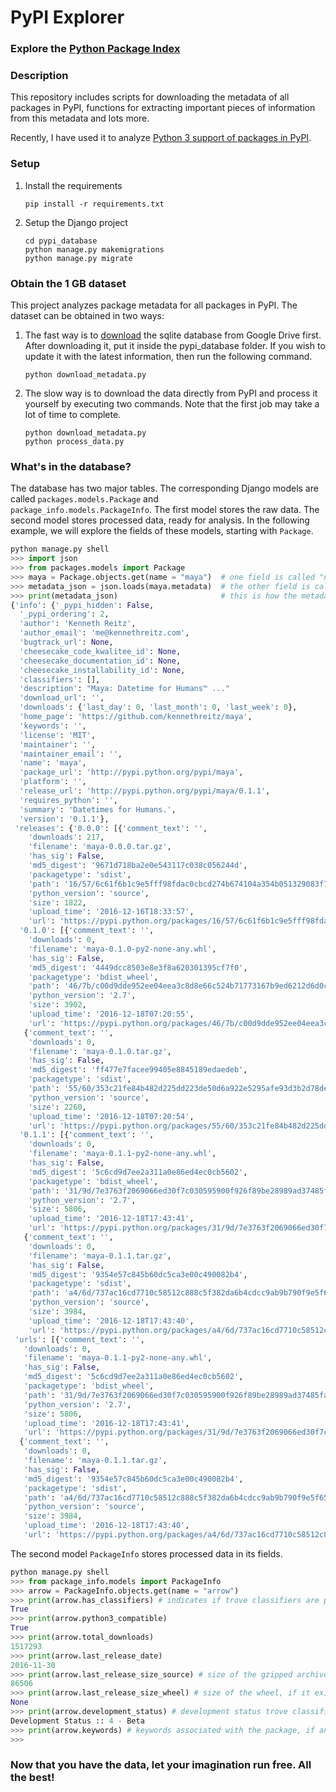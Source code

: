 # PyPI Explorer
### Explore the [Python Package Index](https://pypi.python.org/pypi)

### Description

This repository includes scripts for downloading the metadata of all packages in PyPI, functions for extracting important pieces of information from this metadata
and lots more. 

Recently, I have used it to analyze [Python 3 support of packages in PyPI](pypi_database/analysis.ipynb).

### Setup

1. Install the requirements 

   ```
   pip install -r requirements.txt
   ```
2. Setup the Django project

   ```
   cd pypi_database
   python manage.py makemigrations
   python manage.py migrate
   ```

### Obtain the 1 GB dataset

This project analyzes package metadata for all packages in PyPI. The dataset can be obtained in two ways:

1. The fast way is to [download](https://drive.google.com/open?id=0B9nABrt15_W5UUZJLVFRMWpvMEE) the sqlite database from Google Drive first. After downloading it, put it inside the 
pypi_database folder. If you wish to update it with the latest information, then run the following command.
    ```
    python download_metadata.py
    ```

2. The slow way is to download the data directly from PyPI and process it yourself by executing two commands. 
Note that the first job may take a lot of time to complete.
    ```
    python download_metadata.py
    python process_data.py
    ```
    
### What's in the database?

The database has two major tables. The corresponding Django models are called `packages.models.Package` and  
`package_info.models.PackageInfo`.
The first model stores the raw data.  The second model stores processed data, ready for analysis. 
In the following example, we will explore the fields of these models, starting with `Package`.

```python
python manage.py shell
>>> import json
>>> from packages.models import Package
>>> maya = Package.objects.get(name = "maya")  # one field is called "name" and stores the name of the package
>>> metadata_json = json.loads(maya.metadata)  # the other field is called "metadata" and stores the metadata as a string
>>> print(metadata_json)                       # this is how the metadata looks like
{'info': {'_pypi_hidden': False,
  '_pypi_ordering': 2,
  'author': 'Kenneth Reitz',
  'author_email': 'me@kennethreitz.com',
  'bugtrack_url': None,
  'cheesecake_code_kwalitee_id': None,
  'cheesecake_documentation_id': None,
  'cheesecake_installability_id': None,
  'classifiers': [],
  'description': "Maya: Datetime for Humans™ ..."
  'download_url': '',
  'downloads': {'last_day': 0, 'last_month': 0, 'last_week': 0},
  'home_page': 'https://github.com/kennethreitz/maya',
  'keywords': '',
  'license': 'MIT',
  'maintainer': '',
  'maintainer_email': '',
  'name': 'maya',
  'package_url': 'http://pypi.python.org/pypi/maya',
  'platform': '',
  'release_url': 'http://pypi.python.org/pypi/maya/0.1.1',
  'requires_python': '',
  'summary': 'Datetimes for Humans.',
  'version': '0.1.1'},
 'releases': {'0.0.0': [{'comment_text': '',
    'downloads': 217,
    'filename': 'maya-0.0.0.tar.gz',
    'has_sig': False,
    'md5_digest': '9671d718ba2e0e543117c038c056244d',
    'packagetype': 'sdist',
    'path': '16/57/6c61f6b1c9e5fff98fdac0cbcd274b674104a354b051329083f76c92d4e3/maya-0.0.0.tar.gz',
    'python_version': 'source',
    'size': 1822,
    'upload_time': '2016-12-16T18:33:57',
    'url': 'https://pypi.python.org/packages/16/57/6c61f6b1c9e5fff98fdac0cbcd274b674104a354b051329083f76c92d4e3/maya-0.0.0.tar.gz'}],
  '0.1.0': [{'comment_text': '',
    'downloads': 0,
    'filename': 'maya-0.1.0-py2-none-any.whl',
    'has_sig': False,
    'md5_digest': '4449dcc8503e8e3f8a620301395cf7f0',
    'packagetype': 'bdist_wheel',
    'path': '46/7b/c00d9dde952ee04eea3c8d8e66c524b71773167b9ed6212d6d0c9618c880/maya-0.1.0-py2-none-any.whl',
    'python_version': '2.7',
    'size': 3902,
    'upload_time': '2016-12-18T07:20:55',
    'url': 'https://pypi.python.org/packages/46/7b/c00d9dde952ee04eea3c8d8e66c524b71773167b9ed6212d6d0c9618c880/maya-0.1.0-py2-none-any.whl'},
   {'comment_text': '',
    'downloads': 0,
    'filename': 'maya-0.1.0.tar.gz',
    'has_sig': False,
    'md5_digest': 'ff477e7facee99405e8845189edaedeb',
    'packagetype': 'sdist',
    'path': '55/60/353c21fe84b482d225dd223de50d6a922e5295afe93d3b2d78deec3e1120/maya-0.1.0.tar.gz',
    'python_version': 'source',
    'size': 2260,
    'upload_time': '2016-12-18T07:20:54',
    'url': 'https://pypi.python.org/packages/55/60/353c21fe84b482d225dd223de50d6a922e5295afe93d3b2d78deec3e1120/maya-0.1.0.tar.gz'}],
  '0.1.1': [{'comment_text': '',
    'downloads': 0,
    'filename': 'maya-0.1.1-py2-none-any.whl',
    'has_sig': False,
    'md5_digest': '5c6cd9d7ee2a311a0e86ed4ec0cb5602',
    'packagetype': 'bdist_wheel',
    'path': '31/9d/7e3763f2069066ed30f7c030595900f926f89be28989ad37485fa6fe632b/maya-0.1.1-py2-none-any.whl',
    'python_version': '2.7',
    'size': 5806,
    'upload_time': '2016-12-18T17:43:41',
    'url': 'https://pypi.python.org/packages/31/9d/7e3763f2069066ed30f7c030595900f926f89be28989ad37485fa6fe632b/maya-0.1.1-py2-none-any.whl'},
   {'comment_text': '',
    'downloads': 0,
    'filename': 'maya-0.1.1.tar.gz',
    'has_sig': False,
    'md5_digest': '9354e57c845b60dc5ca3e00c490082b4',
    'packagetype': 'sdist',
    'path': 'a4/6d/737ac16cd7710c58512c888c5f382da6b4cdcc9ab9b790f9e5f6514a3c64/maya-0.1.1.tar.gz',
    'python_version': 'source',
    'size': 3984,
    'upload_time': '2016-12-18T17:43:40',
    'url': 'https://pypi.python.org/packages/a4/6d/737ac16cd7710c58512c888c5f382da6b4cdcc9ab9b790f9e5f6514a3c64/maya-0.1.1.tar.gz'}]},
 'urls': [{'comment_text': '',
   'downloads': 0,
   'filename': 'maya-0.1.1-py2-none-any.whl',
   'has_sig': False,
   'md5_digest': '5c6cd9d7ee2a311a0e86ed4ec0cb5602',
   'packagetype': 'bdist_wheel',
   'path': '31/9d/7e3763f2069066ed30f7c030595900f926f89be28989ad37485fa6fe632b/maya-0.1.1-py2-none-any.whl',
   'python_version': '2.7',
   'size': 5806,
   'upload_time': '2016-12-18T17:43:41',
   'url': 'https://pypi.python.org/packages/31/9d/7e3763f2069066ed30f7c030595900f926f89be28989ad37485fa6fe632b/maya-0.1.1-py2-none-any.whl'},
  {'comment_text': '',
   'downloads': 0,
   'filename': 'maya-0.1.1.tar.gz',
   'has_sig': False,
   'md5_digest': '9354e57c845b60dc5ca3e00c490082b4',
   'packagetype': 'sdist',
   'path': 'a4/6d/737ac16cd7710c58512c888c5f382da6b4cdcc9ab9b790f9e5f6514a3c64/maya-0.1.1.tar.gz',
   'python_version': 'source',
   'size': 3984,
   'upload_time': '2016-12-18T17:43:40',
   'url': 'https://pypi.python.org/packages/a4/6d/737ac16cd7710c58512c888c5f382da6b4cdcc9ab9b790f9e5f6514a3c64/maya-0.1.1.tar.gz'}]}
```
The second model `PackageInfo` stores processed data in its fields.
```python
python manage.py shell
>>> from package_info.models import PackageInfo
>>> arrow = PackageInfo.objects.get(name = "arrow")
>>> print(arrow.has_classifiers) # indicates if trove classifiers are present in the metadata
True
>>> print(arrow.python3_compatible) 
True
>>> print(arrow.total_downloads)
1517293
>>> print(arrow.last_release_date)
2016-11-30
>>> print(arrow.last_release_size_source) # size of the gzipped archive
86506
>>> print(arrow.last_release_size_wheel) # size of the wheel, if it exists
None
>>> print(arrow.development_status) # development status trove classifier
Development Status :: 4 - Beta
>>> print(arrow.keywords) # keywords associated with the package, if any
>>>
```

### Now that you have the data, let your imagination run free. All the best!
